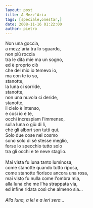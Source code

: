 ```yaml
---
layout: post
title: A Mezz'Aria
tags: [speciale,onestar,]
date: 2008-11-16 01:22:00
author: pietro
---
```

Non una goccia,<br/>a mezz'aria tra lo sguardo,<br/>non più roccia<br/>tra le dita mie ma un sogno,<br/>ed è proprio ciò<br/>che del mio io temevo io,<br/>ma con te io so,<br/>stanotte,<br/>la luna ci sorride,<br/>stanotte,<br/>non una nuvola ci deride,<br/>stanotte,<br/>il cielo è intenso,<br/>e così io e te,<br/>occhi increspiam l'immenso,<br/>sulla luna o giù di lì,<br/>ché gli albori son tutti qui.<br/>Solo due cose nel cosmo<br/>sono solo di sé stesse meglio,<br/>forse lo specchio tutto solo<br/>tra gli occhi e te neve staglio.<br/><br/>Mai vista fu luna tanto luminosa,<br/>come stanotte quando tutto riposa,<br/>come stanotte fiorisce ancora una rosa,<br/>mai visto fu nulla come l'ombra mia,<br/>alla luna che me l'ha strappata via,<br/>ed infine ridata così che almeno sia...<br/><br/><span style="font-style: italic">Alla luna, a lei e a ieri sera...</span>
